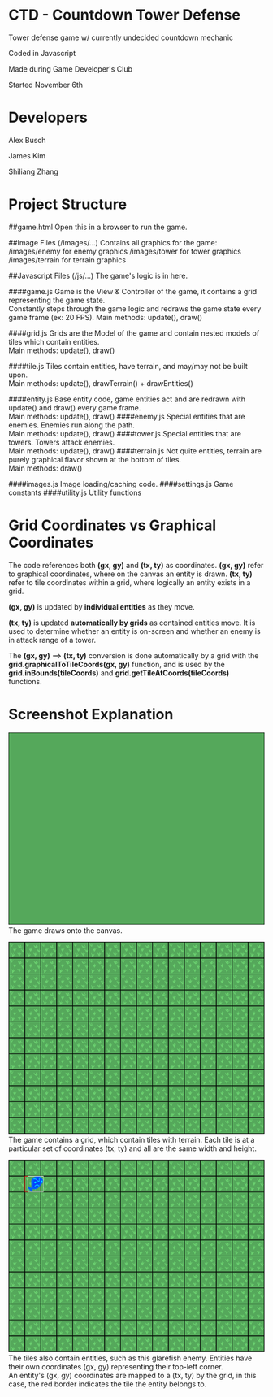 CTD - Countdown Tower Defense
=============================

Tower defense game w/ currently undecided countdown mechanic

Coded in Javascript

Made during Game Developer's Club

Started November 6th

Developers
==========

Alex Busch

James Kim

Shiliang Zhang

Project Structure
=================

##game.html
Open this in a browser to run the game.

##Image Files (/images/...)
Contains all graphics for the game:  
/images/enemy for enemy graphics
/images/tower for tower graphics
/images/terrain for terrain graphics

##Javascript Files (/js/...)
The game's logic is in here.

####game.js
Game is the View & Controller of the game, it contains a grid representing the game state.  
Constantly steps through the game logic and redraws the game state every game frame (ex: 20 FPS).
Main methods: update(), draw()

####grid.js
Grids are the Model of the game and contain nested models of tiles which contain entities.  
Main methods: update(), draw()

####tile.js
Tiles contain entities, have terrain, and may/may not be built upon.  
Main methods: update(), drawTerrain() + drawEntities()

####entity.js
Base entity code, game entities act and are redrawn with update() and draw() every game frame.  
Main methods: update(), draw()
####enemy.js
Special entities that are enemies. Enemies run along the path.  
Main methods: update(), draw()
####tower.js
Special entities that are towers. Towers attack enemies.  
Main methods: update(), draw()
####terrain.js
Not quite entities, terrain are purely graphical flavor shown at the bottom of tiles.  
Main methods: draw()

####images.js
Image loading/caching code.
####settings.js
Game constants
####utility.js
Utility functions

Grid Coordinates vs Graphical Coordinates
=========================================

The code references both **(gx, gy)** and **(tx, ty)** as coordinates. **(gx, gy)** refer to graphical coordinates, where on the canvas an entity is drawn. **(tx, ty)** refer to tile coordinates within a grid, where logically an entity exists in a grid.

**(gx, gy)** is updated by **individual entities** as they move.

**(tx, ty)** is updated **automatically by grids** as contained entities move. It is used to determine whether an entity is on-screen and whether an enemy is in attack range of a tower.

The **(gx, gy)** ==> **(tx, ty)** conversion is done automatically by a grid with the **grid.graphicalToTileCoords(gx, gy)** function, and is used by the **grid.inBounds(tileCoords)** and **grid.getTileAtCoords(tileCoords)** functions.

Screenshot Explanation
======================
![Image of a 800x600 green rectangle, representing the canvas](/readme-images/game.png?raw=true)
The game draws onto the canvas.

![Image of a 800x600 green rectangle, with grass tiles and grid outline](/readme-images/grid.png?raw=true)
The game contains a grid, which contain tiles with terrain. Each tile is at a particular set of coordinates (tx, ty) and all are the same width and height.

![Image of a 800x600 green rectangle, with grass tiles and grid outline](/readme-images/enemy.png?raw=true)
The tiles also contain entities, such as this glarefish enemy. Entities have their own coordinates (gx, gy) representing their top-left corner.  
An entity's (gx, gy) coordinates are mapped to a (tx, ty) by the grid, in this case, the red border indicates the tile the entity belongs to.
